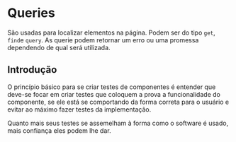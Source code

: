 # Queries
São usadas para localizar elementos na página. Podem ser do tipo `get`, `find`e `query`. As querie podem retornar um erro ou uma promessa dependendo de qual será utilizada.

## Introdução 
O princípio básico para se criar testes de componentes é entender que deve-se focar em criar testes que coloquem a prova a funcionalidade do componente, se ele está se comportando da forma correta para o usuário e evitar ao máximo fazer testes da implementação.

Quanto mais seus testes se assemelham à forma como o software é usado, mais confiança eles podem lhe dar.
